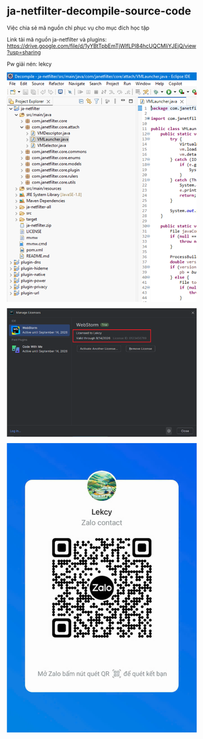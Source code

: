 # ja-netfilter-decompile-source-code

Việc chia sẻ mã nguồn chỉ phục vụ cho mục đích học tập

Link tải mã nguồn ja-netfilter và plugins: https://drive.google.com/file/d/1yYBtTpbEmTjWlfLPl84hcUQCMIiYJEjQ/view?usp=sharing

Pw giải nén: lekcy

![Hình ảnh minh họa trên Eclipse](./decompile.png)

![Demo](./license.png)

![Zalo](./zalo.jpg)

